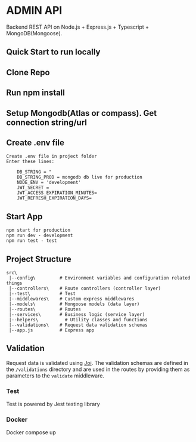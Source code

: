 # ADMIN API

Backend REST API on Node.js + Express.js + Typescript + MongoDB(Mongoose).

## Quick Start to run locally

## Clone Repo

## Run npm install

## Setup Mongodb(Atlas or compass). Get connection string/url

## Create .env file

    Create .env file in project folder
    Enter these lines:

        DB_STRING = "
        DB_STRING_PROD = mongodb db live for production
        NODE_ENV = 'development'
        JWT_SECRET =
        JWT_ACCESS_EXPIRATION_MINUTES=
        JWT_REFRESH_EXPIRATION_DAYS=

## Start App
    npm start for production
    npm run dev - development
    npm run test - test
## Project Structure

```
src\
 |--config\         # Environment variables and configuration related things
 |--controllers\    # Route controllers (controller layer)
 |--test\           # Test
 |--middlewares\    # Custom express middlewares
 |--models\         # Mongoose models (data layer)
 |--routes\         # Routes
 |--services\       # Business logic (service layer)
 |--helpers\          # Utility classes and functions
 |--validations\    # Request data validation schemas
 |--app.js          # Express app
```

## Validation

Request data is validated using [Joi](https://joi.dev/).
The validation schemas are defined in the `/validations` directory and are used in the routes by providing them as parameters to the `validate` middleware.

### Test
Test is powered by Jest testing library

### Docker
Docker compose up